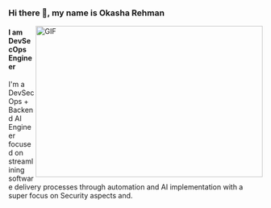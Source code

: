 ### Hi there 👋, my name is Okasha Rehman
<img align="right" alt="GIF" src="https://raw.githubusercontent.com/abhisheknaiidu/abhisheknaiidu/master/code.gif" width="450" height="300" />



#### I am DevSecOps Engineer





I'm a DevSecOps + Backend AI Engineer focused on streamlining software delivery processes through automation and AI implementation with a super focus on Security aspects and.


